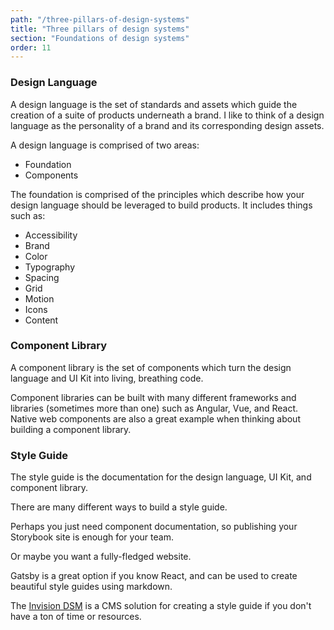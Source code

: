 ```yaml
---
path: "/three-pillars-of-design-systems"
title: "Three pillars of design systems"
section: "Foundations of design systems"
order: 11
---
```


### Design Language

A design language is the set of standards and assets which guide the creation of a suite of products underneath a brand. I like to think of a design language as the personality of a brand and its corresponding design assets.

A design language is comprised of two areas:

- Foundation
- Components

The foundation is comprised of the principles which describe how your design language should be leveraged to build products. It includes things such as:

- Accessibility
- Brand
- Color
- Typography
- Spacing
- Grid
- Motion
- Icons
- Content

### Component Library

A component library is the set of components which turn the design language and UI Kit into living, breathing code.

Component libraries can be built with many different frameworks and libraries (sometimes more than one) such as Angular, Vue, and React. Native web components are also a great example when thinking about building a component library.

### Style Guide

The style guide is the documentation for the design language, UI Kit, and component library.

There are many different ways to build a style guide.

Perhaps you just need component documentation, so publishing your Storybook site is enough for your team.

Or maybe you want a fully-fledged website.

Gatsby is a great option if you know React, and can be used to create beautiful style guides using markdown.

The [Invision DSM](https://www.invisionapp.com/design-system-manager) is a CMS solution for creating a style guide if you don't have a ton of time or resources.
